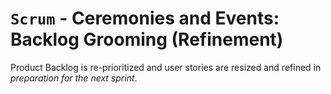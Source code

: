 # `Scrum` - Ceremonies and Events: Backlog Grooming (Refinement)

Product Backlog is re-prioritized and user stories are resized and
refined in *preparation for the next sprint*.


